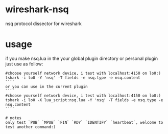 # wireshark-nsq
nsq protocol dissector for wireshark

# usage
if you make nsq.lua in the your global plugin directory or personal plugin just use as follow:
`````
#choose yourself network device, i test with localhost:4150 on lo0:)
tshark -i lo0 -Y 'nsq' -T fields -e nsq.type -e nsq.content
````
or you can use in the current plugin
````
#choose yourself network device, i test with localhost:4150 on lo0:)
tshark -i lo0 -X lua_script:nsq.lua -Y 'nsq' -T fields -e nsq.type -e nsq.content
````

# notes
only test `PUB` `MPUB` `FIN` `RDY` `IDENTIFY` `heartbeat`, welcome to test another command:)
